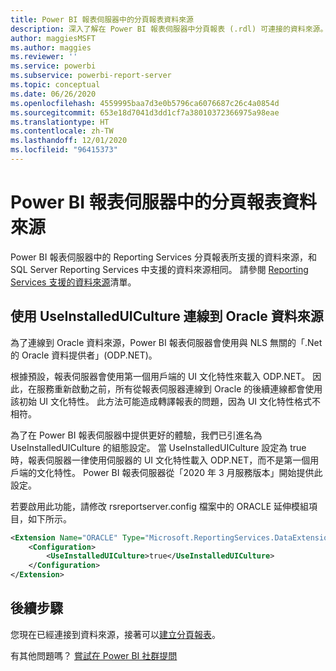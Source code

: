 ```yaml
---
title: Power BI 報表伺服器中的分頁報表資料來源
description: 深入了解在 Power BI 報表伺服器中分頁報表 (.rdl) 可連接的資料來源。
author: maggiesMSFT
ms.author: maggies
ms.reviewer: ''
ms.service: powerbi
ms.subservice: powerbi-report-server
ms.topic: conceptual
ms.date: 06/26/2020
ms.openlocfilehash: 4559995baa7d3e0b5796ca6076687c26c4a0854d
ms.sourcegitcommit: 653e18d7041d3dd1cf7a38010372366975a98eae
ms.translationtype: HT
ms.contentlocale: zh-TW
ms.lasthandoff: 12/01/2020
ms.locfileid: "96415373"
---
```

# <a name="paginated-report-data-sources--in-power-bi-report-server"></a>Power BI 報表伺服器中的分頁報表資料來源
Power BI 報表伺服器中的 Reporting Services 分頁報表所支援的資料來源，和 SQL Server Reporting Services 中支援的資料來源相同。 請參閱 [Reporting Services 支援的資料來源](/sql/reporting-services/report-data/data-sources-supported-by-reporting-services-ssrs)清單。

## <a name="connect-to-oracle-data-sources-with-useinstalleduiculture"></a>使用 UseInstalledUICulture 連線到 Oracle 資料來源

為了連線到 Oracle 資料來源，Power BI 報表伺服器會使用與 NLS 無關的「.Net 的 Oracle 資料提供者」(ODP.NET)。

根據預設，報表伺服器會使用第一個用戶端的 UI 文化特性來載入 ODP.NET。  因此，在服務重新啟動之前，所有從報表伺服器連線到 Oracle 的後續連線都會使用該初始 UI 文化特性。  此方法可能造成轉譯報表的問題，因為 UI 文化特性格式不相符。

為了在 Power BI 報表伺服器中提供更好的體驗，我們已引進名為 UseInstalledUICulture 的組態設定。 當 UseInstalledUICulture 設定為 true 時，報表伺服器一律使用伺服器的 UI 文化特性載入 ODP.NET，而不是第一個用戶端的文化特性。
Power BI 報表伺服器從「2020 年 3 月服務版本」開始提供此設定。

若要啟用此功能，請修改 rsreportserver.config 檔案中的 ORACLE 延伸模組項目，如下所示。
```xml
<Extension Name="ORACLE" Type="Microsoft.ReportingServices.DataExtensions.OracleClientConnectionWrapper,Microsoft.ReportingServices.DataExtensions">
    <Configuration>
        <UseInstalledUICulture>true</UseInstalledUICulture>
    </Configuration>
</Extension>
```

## <a name="next-steps"></a>後續步驟
您現在已經連接到資料來源，接著可以[建立分頁報表](quickstart-create-paginated-report.md)。  


有其他問題嗎？ [嘗試在 Power BI 社群提問](https://community.powerbi.com/)
